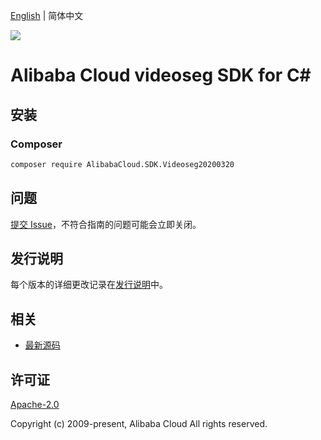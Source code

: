 [English](README.md) | 简体中文

![](https://aliyunsdk-pages.alicdn.com/icons/AlibabaCloud.svg)

# Alibaba Cloud videoseg SDK for C#

## 安装

### Composer

```bash
composer require AlibabaCloud.SDK.Videoseg20200320
```

## 问题

[提交 Issue](https://github.com/aliyun/alibabacloud-csharp-sdk/issues/new)，不符合指南的问题可能会立即关闭。

## 发行说明

每个版本的详细更改记录在[发行说明](./ChangeLog.md)中。

## 相关

* [最新源码](https://github.com/aliyun/alibabacloud-csharp-sdk/)

## 许可证

[Apache-2.0](http://www.apache.org/licenses/LICENSE-2.0)

Copyright (c) 2009-present, Alibaba Cloud All rights reserved.
